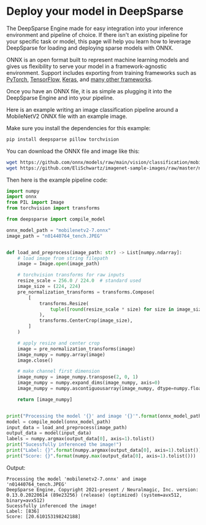
# Deploy your model in DeepSparse

The DeepSparse Engine made for easy integration into your inference environment and pipeline of choice. 
If there isn't an existing pipeline for your specific task or model, this page will help you learn how to leverage DeepSparse for loading and deploying sparse models with ONNX. 

ONNX is an open format built to represent machine learning models and gives us flexibility to serve your model in a framework-agnostic environment. 
Support includes exporting from training frameworks such as [PyTorch,](https://pytorch.org/docs/stable/onnx.html) [TensorFlow,](https://github.com/onnx/tensorflow-onnx) [Keras,](https://github.com/onnx/keras-onnx) and [many other frameworks](https://github.com/onnx/onnxmltools).

Once you have an ONNX file, it is as simple as plugging it into the DeepSparse Engine and into your pipeline.


Here is an example writing an image classification pipeline around a MobileNetV2 ONNX file with an example image.

Make sure you install the dependencies for this example:
```bash
pip install deepsparse pillow torchvision
```

You can download the ONNX file and image like this:

```bash
wget https://github.com/onnx/models/raw/main/vision/classification/mobilenet/model/mobilenetv2-7.onnx
wget https://github.com/EliSchwartz/imagenet-sample-images/raw/master/n01440764_tench.JPEG
```

Then here is the example pipeline code:

```python
import numpy
import onnx
from PIL import Image
from torchvision import transforms

from deepsparse import compile_model

onnx_model_path = "mobilenetv2-7.onnx"
image_path = "n01440764_tench.JPEG"


def load_and_preprocess(image_path: str) -> List[numpy.ndarray]:
    # load image from string filepath
    image = Image.open(image_path)

    # torchvision transforms for raw inputs
    resize_scale = 256.0 / 224.0  # standard used
    image_size = (224, 224)
    pre_normalization_transforms = transforms.Compose(
        [
            transforms.Resize(
                tuple([round(resize_scale * size) for size in image_size])
            ),
            transforms.CenterCrop(image_size),
        ]
    )

    # apply resize and center crop
    image = pre_normalization_transforms(image)
    image_numpy = numpy.array(image)
    image.close()

    # make channel first dimension
    image_numpy = image_numpy.transpose(2, 0, 1)
    image_numpy = numpy.expand_dims(image_numpy, axis=0)
    image_numpy = numpy.ascontiguousarray(image_numpy, dtype=numpy.float32)

    return [image_numpy]


print("Processing the model '{}' and image '{}'".format(onnx_model_path, image_path))
model = compile_model(onnx_model_path)
input_data = load_and_preprocess(image_path)
output_data = model(input_data)
labels = numpy.argmax(output_data[0], axis=1).tolist()
print("Sucessfully inferenced the image!")
print("Label: {}".format(numpy.argmax(output_data[0], axis=1).tolist()))
print("Score: {}".format(numpy.max(output_data[0], axis=1).tolist()))
```

Output:
```
Processing the model 'mobilenetv2-7.onnx' and image 'n01440764_tench.JPEG'
DeepSparse Engine, Copyright 2021-present / Neuralmagic, Inc. version: 0.13.0.20220614 (89e23256) (release) (optimized) (system=avx512, binary=avx512)
Sucessfully inferenced the image!
Label: [836]
Score: [20.610153198242188]
```